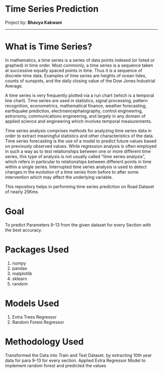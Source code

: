 # Time Series Prediction

Project by: **Bhavya Kakwani**

***

# What is Time Series?

In mathematics, a time series is a series of data points indexed (or listed or graphed) in time order. Most commonly, a time series is a sequence taken at successive equally spaced points in time. Thus it is a sequence of discrete-time data. Examples of time series are heights of ocean tides, counts of sunspots, and the daily closing value of the Dow Jones Industrial Average.

A time series is very frequently plotted via a run chart (which is a temporal line chart). Time series are used in statistics, signal processing, pattern recognition, econometrics, mathematical finance, weather forecasting, earthquake prediction, electroencephalography, control engineering, astronomy, communications engineering, and largely in any domain of applied science and engineering which involves temporal measurements.

Time series analysis comprises methods for analyzing time series data in order to extract meaningful statistics and other characteristics of the data. Time series forecasting is the use of a model to predict future values based on previously observed values. While regression analysis is often employed in such a way as to test relationships between one or more different time series, this type of analysis is not usually called "time series analysis", which refers in particular to relationships between different points in time within a single series. Interrupted time series analysis is used to detect changes in the evolution of a time series from before to after some intervention which may affect the underlying variable.

This repository helps in performing time series prediction on Road Dataset of nearly 25Kms

# Goal

To predict Parameters 9-13 from the given dataset for every Section with the best accuracy.

# Packages Used

1) numpy
2) pandas
3) matplotlib
4) sklearn
5) random

# Models Used

1) Extra Trees Regressor
2) Random Forest Regressor

# Methodology Used

Transformed the Data into Train and Test Dataset, by extracting 10th year data for para 9-13 for every section.
Applied Extra Regressor Model to implement random forest and predicted the values

